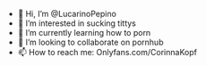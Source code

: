 - 👋 Hi, I’m @LucarinoPepino
- 👀 I’m interested in sucking tittys
- 🌱 I’m currently learning how to porn
- 💞️ I’m looking to collaborate on pornhub
- 📫 How to reach me: Onlyfans.com/CorinnaKopf

<!---
LucarinoPepino/LucarinoPepino is a ✨ special ✨ repository because its `README.md` (this file) appears on your GitHub profile.
You can click the Preview link to take a look at your changes.
--->
